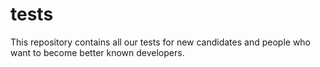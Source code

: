 # tests
This repository contains all our tests for new candidates and people who want to become better known developers.
